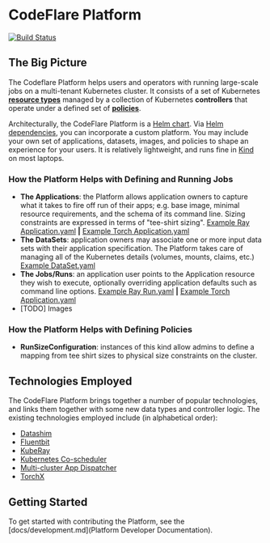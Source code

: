 # CodeFlare Platform

[![Build Status](https://travis.ibm.com/cloud-computer/codeflare-platform.svg?token=q3a78CA7yxKpNpK2nBqK&branch=main)](https://travis.ibm.com/cloud-computer/codeflare-platform)

## The Big Picture

The Codeflare Platform helps users and operators with running
large-scale jobs on a multi-tenant Kubernetes cluster. It consists of
a set of Kubernetes [**resource types**](#resource-types) managed by a
collection of Kubernetes **controllers** that operate under a defined
set of [**policies**](#policy-types).

Architecturally, the CodeFlare Platform is a [Helm
chart](https://helm.sh). Via [Helm
dependencies](https://helm.sh/docs/helm/helm_dependency/), you can
incorporate a custom platform. You may include your own set of
applications, datasets, images, and policies to shape an experience
for your users. It is relatively lightweight, and runs fine in
[Kind](#local-development-using-kind) on most laptops.

<a name="resource-types">

### How the Platform Helps with Defining and Running Jobs

- **The Applications**: the Platform allows application owners to
  capture what it takes to fire off run of their apps; e.g. base
  image, minimal resource requirements, and the schema of its command
  line. Sizing constraints are expressed in terms of "tee-shirt
  sizing". [Example Ray
  Application.yaml](watsonx_ai/charts/applications/templates/examples/ray/qiskit.yaml)
  **|** [Example Torch
  Application.yaml](watsonx_ai/charts/applications/templates/examples/torch/lightning.yaml)
- **The DataSets**: application owners may associate one or more input
  data sets with their application specification. The Platform takes
  care of managing all of the Kubernetes details (volumes, mounts, claims,
  etc.) [Example
  DataSet.yaml](https://github.ibm.com/nickm/codeflare-platform/blob/rm/tests/templates/datasets/s3-test.yaml)
- **The Jobs/Runs**: an application user points to the Application
  resource they wish to execute, optionally overriding application
  defaults such as command line options. [Example Ray
  Run.yaml](tests/runs/watsonx_ai/ray/qiskit.yaml) **|** [Example
  Torch Application.yaml](tests/runs/watsonx_ai/torch/lightning.yaml)
- [TODO] Images

<a name="policy-types">

### How the Platform Helps with Defining Policies

- **RunSizeConfiguration**: instances of this kind allow admins to
  define a mapping from tee shirt sizes to physical size constraints
  on the cluster.
  
## Technologies Employed

The CodeFlare Platform brings together a number of popular
technologies, and links them together with some new data types and
controller logic. The existing technologies employed include (in
alphabetical order):

- [Datashim](https://github.com/datashim-io/datashim)
- [Fluentbit](https://fluentbit.io/)
- [KubeRay](https://github.com/ray-project/kuberay)
- [Kubernetes Co-scheduler](https://github.com/kubernetes-sigs/scheduler-plugins)
- [Multi-cluster App Dispatcher](https://github.com/project-codeflare/multi-cluster-app-dispatcher)
- [TorchX](https://pytorch.org/torchx/latest/)

## Getting Started

To get started with contributing the Platform, see the
[docs/development.md](Platform Developer Documentation).
